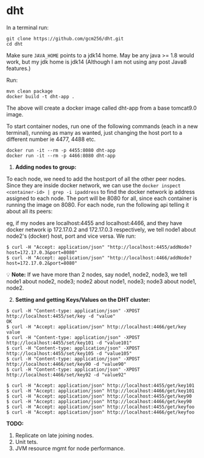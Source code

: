 # dht

In a terminal run:

```
git clone https://github.com/gcm256/dht.git
cd dht
```

Make sure `JAVA_HOME` points to a jdk14 home. May be any java >= 1.8 would work, but my jdk home is jdk14 (Although I am not using any post Java8 features.)   

Run:

```
mvn clean package
docker build -t dht-app .
```
The above will create a docker image called dht-app from a base tomcat9.0 image.

To start container nodes, run one of the following commands (each in a new terminal), running as many as wanted, just changing the host port to a different
number ie 4477, 4488 etc.
```
docker run -it --rm -p 4455:8080 dht-app
docker run -it --rm -p 4466:8080 dht-app
```

1. **Adding nodes to group:**   

To each node, we need to add the host:port of all the other peer nodes. Since they are inside docker network, we can use 
the `docker inspect <container-id> | grep -i ipaddress` to find the docker network ip address assigned to each node.
The port will be 8080 for all, since each container is running the image on 8080.
For each node, run the following api telling it about all its peers:

eg, if my nodes are localhost:4455 and localhost:4466, and they have docker network ip 172.17.0.2 and 172.17.0.3 respectively, 
we tell node1 about node2's (docker) host, port and vice versa. We run:
```
$ curl -H "Accept: application/json" "http://localhost:4455/addNode?host=172.17.0.3&port=8080"
$ curl -H "Accept: application/json" "http://localhost:4466/addNode?host=172.17.0.2&port=8080"
```

:bulb: **Note:** If we have more than 2 nodes, say node1, node2, node3, we tell node1 about node2, node3; node2 about node1, node3; node3 about node1, node2. 

2. **Setting and getting Keys/Values on the DHT cluster:**

```
$ curl -H "Content-type: application/json" -XPOST http://localhost:4455/set/key -d "value"
OK
$ curl -H "Accept: application/json" http://localhost:4466/get/key
value
$ curl -H "Content-type: application/json" -XPOST http://localhost:4455/set/key101 -d "value101"
$ curl -H "Content-type: application/json" -XPOST http://localhost:4455/set/key105 -d "value105"
$ curl -H "Content-type: application/json" -XPOST http://localhost:4466/set/key90 -d "value90"
$ curl -H "Content-type: application/json" -XPOST http://localhost:4466/set/key92 -d "value92"

$ curl -H "Accept: application/json" http://localhost:4455/get/key101
$ curl -H "Accept: application/json" http://localhost:4466/get/key101
$ curl -H "Accept: application/json" http://localhost:4455/get/key90
$ curl -H "Accept: application/json" http://localhost:4466/get/key90
$ curl -H "Accept: application/json" http://localhost:4455/get/keyfoo
$ curl -H "Accept: application/json" http://localhost:4466/get/keyfoo
```

**TODO:**   
1. Replicate on late joining nodes.
2. Unit tets.
3. JVM resource mgmt for node performance.
